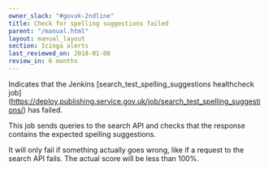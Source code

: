 ```yaml
---
owner_slack: "#govuk-2ndline"
title: Check for spelling suggestions failed
parent: "/manual.html"
layout: manual_layout
section: Icinga alerts
last_reviewed_on: 2018-01-08
review_in: 6 months
---
```


Indicates that the Jenkins [search_test_spelling_suggestions healthcheck job]
(https://deploy.publishing.service.gov.uk/job/search_test_spelling_suggestions/)
has failed.

This job sends queries to the search API and checks that the response
contains the expected spelling suggestions.

It will only fail if something actually goes wrong, like if a request to the
search API fails. The actual score will be less than 100%.
